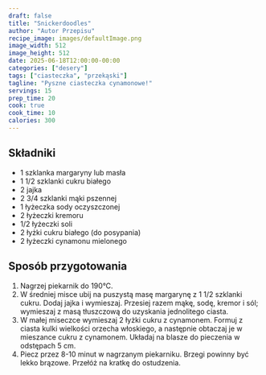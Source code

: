 ```yaml
---
draft: false
title: "Snickerdoodles"
author: "Autor Przepisu"
recipe_image: images/defaultImage.png
image_width: 512
image_height: 512
date: 2025-06-18T12:00:00-00:00
categories: ["desery"]
tags: ["ciasteczka", "przekąski"]
tagline: "Pyszne ciasteczka cynamonowe!"
servings: 15
prep_time: 20
cook: true
cook_time: 10
calories: 300
---
```


## Składniki

- 1 szklanka margaryny lub masła
- 1 1/2 szklanki cukru białego
- 2 jajka
- 2 3/4 szklanki mąki pszennej
- 1 łyżeczka sody oczyszczonej
- 2 łyżeczki kremoru
- 1/2 łyżeczki soli
- 2 łyżki cukru białego (do posypania)
- 2 łyżeczki cynamonu mielonego

## Sposób przygotowania

1. Nagrzej piekarnik do 190°C.
2. W średniej misce ubij na puszystą masę margarynę z 1 1/2 szklanki cukru. Dodaj jajka i wymieszaj. Przesiej razem mąkę, sodę, kremor i sól; wymieszaj z masą tłuszczową do uzyskania jednolitego ciasta.
3. W małej miseczce wymieszaj 2 łyżki cukru z cynamonem. Formuj z ciasta kulki wielkości orzecha włoskiego, a następnie obtaczaj je w mieszance cukru z cynamonem. Układaj na blasze do pieczenia w odstępach 5 cm.
4. Piecz przez 8-10 minut w nagrzanym piekarniku. Brzegi powinny być lekko brązowe. Przełóż na kratkę do ostudzenia.
